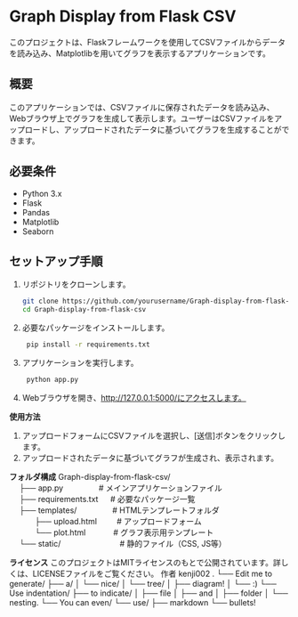 # Graph Display from Flask CSV

このプロジェクトは、Flaskフレームワークを使用してCSVファイルからデータを読み込み、Matplotlibを用いてグラフを表示するアプリケーションです。

## 概要

このアプリケーションでは、CSVファイルに保存されたデータを読み込み、Webブラウザ上でグラフを生成して表示します。ユーザーはCSVファイルをアップロードし、アップロードされたデータに基づいてグラフを生成することができます。

## 必要条件

- Python 3.x
- Flask
- Pandas
- Matplotlib
- Seaborn

## セットアップ手順

1. リポジトリをクローンします。

   ```bash
   git clone https://github.com/yourusername/Graph-display-from-flask-csv.git
   cd Graph-display-from-flask-csv
2. 必要なパッケージをインストールします。
   ```bash
    pip install -r requirements.txt
3. アプリケーションを実行します。
   ```bash
    python app.py
4. Webブラウザを開き、http://127.0.0.1:5000/にアクセスします。

**使用方法**
1. アップロードフォームにCSVファイルを選択し、[送信]ボタンをクリックします。
2. アップロードされたデータに基づいてグラフが生成され、表示されます。

**フォルダ構成**
Graph-display-from-flask-csv/  
&emsp; ├── app.py &emsp;&emsp;&emsp;&emsp; # メインアプリケーションファイル  
&emsp; ├── requirements.txt &emsp; # 必要なパッケージ一覧  
&emsp; ├── templates/ &emsp;&emsp;&emsp;&emsp; # HTMLテンプレートフォルダ  
&emsp;&emsp;&emsp; ├── upload.html &emsp;&emsp; # アップロードフォーム  
&emsp;&emsp;&emsp; └── plot.html &emsp;&emsp;&emsp; # グラフ表示用テンプレート  
&emsp; └── static/ &emsp;&emsp;&emsp;&emsp;&emsp;&emsp;&emsp; # 静的ファイル（CSS, JS等）


**ライセンス**
このプロジェクトはMITライセンスのもとで公開されています。詳しくは、LICENSEファイルをご覧ください。
作者
kenji002
.
└── Edit me to generate/
    ├── a/
    │   └── nice/
    │       └── tree/
    │           ├── diagram!
    │           └── :)
    └── Use indentation/
        ├── to indicate/
        │   ├── file
        │   ├── and
        │   ├── folder
        │   └── nesting.
        └── You can even/
            └── use/
                ├── markdown
                └── bullets!
